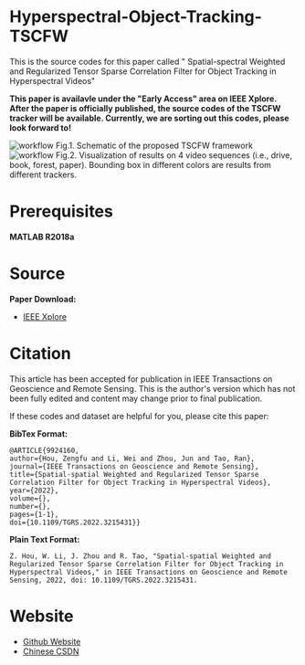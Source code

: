 # Hyperspectral-Object-Tracking-TSCFW
This is the source codes for this paper called " Spatial-spectral Weighted and Regularized Tensor Sparse Correlation Filter for Object Tracking in Hyperspectral Videos"

**This paper is availavle under the "Early Access" area on IEEE Xplore. After the paper is officially published, the source codes of the TSCFW tracker will be available. Currently, we are sorting out this codes, please look forward to!**


<img src="flowchart_TSCFW.png" alt="workflow">
Fig.1. Schematic of the proposed TSCFW framework

<br />

<img src="tracking_results.png" alt="workflow">
Fig.2. Visualization of results on 4 video sequences (i.e., drive, book, forest, paper). Bounding box in different colors are results from different trackers.


# Prerequisites
**MATLAB R2018a**


# Source
**Paper Download:**<br />
- [IEEE Xplore](https://ieeexplore.ieee.org/document/9924160)


# Citation
This article has been accepted for publication in IEEE Transactions on Geoscience and Remote Sensing. This is the author's version which has not been fully edited and
content may change prior to final publication.

If these codes and dataset are helpful for you, please cite this paper:

**BibTex Format:**<br />

```
@ARTICLE{9924160,  
author={Hou, Zengfu and Li, Wei and Zhou, Jun and Tao, Ran},  
journal={IEEE Transactions on Geoscience and Remote Sensing},   
title={Spatial-spatial Weighted and Regularized Tensor Sparse Correlation Filter for Object Tracking in Hyperspectral Videos},   
year={2022},  
volume={},  
number={},  
pages={1-1},  
doi={10.1109/TGRS.2022.3215431}}
```


**Plain Text Format:**<br />

```
Z. Hou, W. Li, J. Zhou and R. Tao, "Spatial-spatial Weighted and Regularized Tensor Sparse Correlation Filter for Object Tracking in Hyperspectral Videos," in IEEE Transactions on Geoscience and Remote Sensing, 2022, doi: 10.1109/TGRS.2022.3215431.
```

# Website
- [Github Website](https://zephyrhours.github.io/)
- [Chinese CSDN](https://blog.csdn.net/NBDwo)
